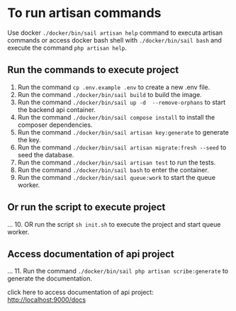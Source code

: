 # To run artisan commands 

Use docker `./docker/bin/sail artisan help` command to executa artisan commands or access docker bash shell with `./docker/bin/sail bash` and execute the command `php artisan help`.

## Run the commands to execute project

01. Run the command `cp .env.example .env` to create a new .env file.
02. Run the command `./docker/bin/sail build` to build the image.
03. Run the command `./docker/bin/sail up -d  --remove-orphans` to start the backend api container.
04. Run the command `./docker/bin/sail compose install` to install the composer dependencies.
05. Run the command `./docker/bin/sail artisan key:generate` to generate the key.
06. Run the command `./docker/bin/sail artisan migrate:fresh --seed` to seed the database.
07. Run the command `./docker/bin/sail artisan test` to run the tests.
08. Run the command `./docker/bin/sail bash` to enter the container.
09. Run the command `./docker/bin/sail queue:work` to start the queue worker.

## Or run the script to execute project

... 10. OR run the script `sh init.sh` to execute the project and start queue worker.

## Access documentation of api project

... 11. Run the command `./docker/bin/sail php artisan scribe:generate` to generate the documentation.

click here to access documentation of api project: [http://localhost:9000/docs](http://localhost:9000/docs)
